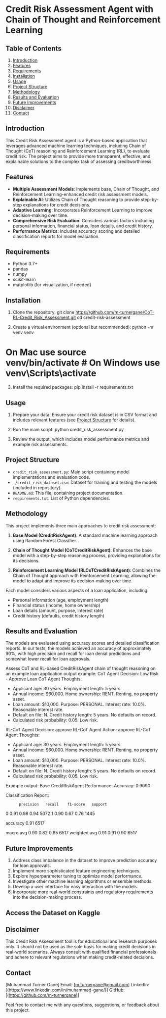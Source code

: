 # Credit Risk Assessment Agent with Chain of Thought and Reinforcement Learning

## Table of Contents
1. [Introduction](#introduction)
2. [Features](#features)
3. [Requirements](#requirements)
4. [Installation](#installation)
5. [Usage](#usage)
6. [Project Structure](#project-structure)
7. [Methodology](#methodology)
8. [Results and Evaluation](#results-and-evaluation)
9. [Future Improvements](#future-improvements)
10. [Disclaimer](#disclaimer)
11. [Contact](#contact)

## Introduction

This Credit Risk Assessment agent is a Python-based application that leverages advanced machine learning techniques, including Chain of Thought (CoT) reasoning and Reinforcement Learning (RL), to evaluate credit risk. The project aims to provide more transparent, effective, and explainable solutions to the complex task of assessing creditworthiness.

## Features

- **Multiple Assessment Models**: Implements base, Chain of Thought, and Reinforcement Learning-enhanced credit risk assessment models.
- **Explainable AI**: Utilizes Chain of Thought reasoning to provide step-by-step explanations for credit decisions.
- **Adaptive Learning**: Incorporates Reinforcement Learning to improve decision-making over time.
- **Comprehensive Risk Evaluation**: Considers various factors including personal information, financial status, loan details, and credit history.
- **Performance Metrics**: Includes accuracy scoring and detailed classification reports for model evaluation.

## Requirements

- Python 3.7+
- pandas
- numpy
- scikit-learn
- matplotlib (for visualization, if needed)

## Installation

1. Clone the repository:
git clone https://github.com/m-turnergane/CoT-RL-Credit_Risk_Assessment.git
cd credit-risk-assessment

2. Create a virtual environment (optional but recommended):
python -m venv venv
# On Mac use source venv/bin/activate  # On Windows use venv\Scripts\activate

3. Install the required packages:
pip install -r requirements.txt

## Usage

1. Prepare your data:
Ensure your credit risk dataset is in CSV format and includes relevant features (see [Project Structure](#project-structure) for details).

2. Run the main script:
python credit_risk_assessment.py

3. Review the output, which includes model performance metrics and example risk assessments.

## Project Structure

- `credit_risk_assessment.py`: Main script containing model implementations and evaluation code.
- `./credit_risk_dataset.csv`: Dataset for training and testing the models (included in repository).
- `README.md`: This file, containing project documentation.
- `requirements.txt`: List of Python dependencies.

## Methodology

This project implements three main approaches to credit risk assessment:

1. **Base Model (CreditRiskAgent)**: A standard machine learning approach using Random Forest Classifier.

2. **Chain of Thought Model (CoTCreditRiskAgent)**: Enhances the base model with a step-by-step reasoning process, providing explanations for its decisions.

3. **Reinforcement Learning Model (RLCoTCreditRiskAgent)**: Combines the Chain of Thought approach with Reinforcement Learning, allowing the model to adapt and improve its decision-making over time.

Each model considers various aspects of a loan application, including:
- Personal information (age, employment length)
- Financial status (income, home ownership)
- Loan details (amount, purpose, interest rate)
- Credit history (defaults, credit history length)

## Results and Evaluation

The models are evaluated using accuracy scores and detailed classification reports. In our tests, the models achieved an accuracy of approximately 90%, with high precision and recall for loan denial predictions and somewhat lower recall for loan approvals.

Assess CoT and RL-based CreditRiskAgent chain of thought reasoning on an example loan application output example:
CoT Agent Decision: Low Risk - Approve Loan
CoT Agent Thoughts:
- Applicant age: 30 years. Employment length: 5 years. 
- Annual income: $60,000. Home ownership: RENT. Renting, no property asset.
- Loan amount: $10,000. Purpose: PERSONAL. Interest rate: 10.0%. Reasonable interest rate. 
- Default on file: N. Credit history length: 5 years. No defaults on record. 
- Calculated risk probability: 0.05. Low risk.

RL-CoT Agent Decision: approve
RL-CoT Agent Action: approve
RL-CoT Agent Thoughts:
- Applicant age: 30 years. Employment length: 5 years. 
- Annual income: $60,000. Home ownership: RENT. Renting, no property asset.
- Loan amount: $10,000. Purpose: PERSONAL. Interest rate: 10.0%. Reasonable interest rate. 
- Default on file: N. Credit history length: 5 years. No defaults on record. 
- Calculated risk probability: 0.05. Low risk.

Example output:
Base CreditRiskAgent Performance:
Accuracy: 0.9090

Classification Report:

          precision   recall    f1-score   support
0            0.91      0.98      0.94      5072
1            0.90      0.67      0.76      1445

accuracy                         0.91      6517

macro avg    0.90      0.82      0.85      6517
weighted avg 0.91      0.91      0.90      6517

## Future Improvements

1. Address class imbalance in the dataset to improve prediction accuracy for loan approvals.
2. Implement more sophisticated feature engineering techniques.
3. Explore hyperparameter tuning to optimize model performance.
4. Investigate other machine learning algorithms or ensemble methods.
5. Develop a user interface for easy interaction with the models.
6. Incorporate more real-world constraints and regulatory requirements into the decision-making process.

## Access the Dataset on Kaggle

[Credit Risk Dataset]: (https://www.kaggle.com/datasets/laotse/credit-risk-dataset?resource=download)

## Disclaimer

This Credit Risk Assessment tool is for educational and research purposes only. It should not be used as the sole basis for making credit decisions in real-world scenarios. Always consult with qualified financial professionals and adhere to relevant regulations when making credit-related decisions.

## Contact

[Muhammad Turner Gane]
Email: [m.turnergane@gmail.com]
LinkedIn: [(https://www.linkedin.com/in/muhammad-gane/)]
GitHub: [(https://github.com/m-turnergane)]

Feel free to contact me with any questions, suggestions, or feedback about this project.